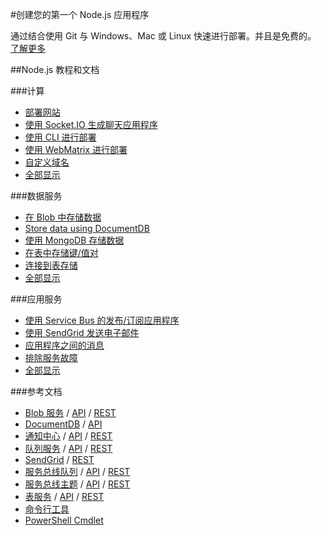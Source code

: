 <properties 
pageTitle="Windows Azure 开发人员中心：NODEJS" 
description="" 
services="NODEJS" 
documentationCenter="Develop" 
authors="" 
manager="Tiffena" 
editor="Eric Chen" />
<tags ms.service="NODEJS"
    ms.date=""
    wacn.date=""
    />

#创建您的第一个 Node.js 应用程序

通过结合使用 Git 与 Windows、Mac 或 Linux 快速进行部署。并且是免费的。
[了解更多](/documentation/articles/web-sites-nodejs-develop-deploy-mac/)

##Node.js 教程和文档

###计算

- [部署网站](/documentation/articles/web-sites-nodejs-develop-deploy-mac/)
- [使用 Socket.IO 生成聊天应用程序](/documentation/articles/web-sites-nodejs-chat-app-socketio/)
- [使用 CLI 进行部署](/documentation/articles/xplat-cli/)
- [使用 WebMatrix 进行部署](/documentation/articles/web-sites-nodejs-use-webmatrix/)
- [自定义域名](/documentation/articles/web-sites-custom-domain-name/)
- [全部显示](/develop/nodejs/compute/)  

###数据服务

- [在 Blob 中存储数据](/documentation/articles/storage-nodejs-how-to-use-blob-storage/)
- [Store data using DocumentDB](/documentation/articles/documentdb-nodejs-application/)
- [使用 MongoDB 存储数据](/documentation/articles/store-mongolab-web-sites-nodejs-store-data-mongodb/)
- [在表中存储键/值对](/documentation/articles/storage-nodejs-how-to-use-table-storage/)
- [连接到表存储](/documentation/articles/storage-nodejs-use-table-storage-web-site/)
- [全部显示](/develop/nodejs/data/)
  
###应用服务

-  [使用 Service Bus 的发布/订阅应用程序](/documentation/articles/service-bus-nodejs-how-to-use-topics-subscriptions/)
- [使用 SendGrid 发送电子邮件](/documentation/articles/store-sendgrid-nodejs-how-to-send-email/)
- [应用程序之间的消息](/documentation/articles/storage-nodejs-how-to-use-queues/)
- [排除服务故障](/documentation/articles/best-practices-troubleshooting/#PlatformServices)
- [全部显示](/develop/nodejs/app-services/)

###参考文档

- [Blob 服务](/documentation/articles/storage-nodejs-how-to-use-blob-storage/) / [API](http://go.microsoft.com/fwlink/?linkid=401539&clcid=0x804) / [REST](http://msdn.microsoft.com/zh-cn/library/azure/dd179355)
- [DocumentDB](/documentation/articles/documentdb-nodejs-application/) / [API](http://dl.windowsazure.com/documentdb/nodedocs/)
- [通知中心](/documentation/articles/notification-hubs-nodejs-how-to-use-notification-hubs/) / [API](http://dl.windowsazure.com/nodedocs/NotificationHubService.html) / [REST](http://msdn.microsoft.com/zh-cn/library/azure/dn223264.aspx)
- [队列服务](/documentation/articles/storage-nodejs-how-to-use-queues/) / [API](http://go.microsoft.com/fwlink/?linkid=401540&clcid=0x804) / [REST](http://msdn.microsoft.com/zh-cn/library/azure/dd179355)
- [SendGrid](/documentation/articles/store-sendgrid-nodejs-how-to-send-email/) / [REST](http://sendgrid.com/docs/API_Reference/index.html)
- [服务总线队列](/documentation/articles/service-bus-nodejs-how-to-use-queues/) / [API](http://dl.windowsazure.com/nodedocs/ServiceBusService.html) / [REST](http://msdn.microsoft.com/zh-cn/library/azure/hh780717)
- [服务总线主题](/documentation/articles/service-bus-nodejs-how-to-use-topics-subscriptions/) / [API](http://dl.windowsazure.com/nodedocs/ServiceBusService.html) / [REST](http://msdn.microsoft.com/zh-cn/library/azure/hh780717)
- [表服务](/documentation/articles/storage-nodejs-how-to-use-table-storage/) / [API](http://go.microsoft.com/fwlink/?linkid=401538&clcid=0x804) / [REST](http://msdn.microsoft.com/zh-cn/library/azure/dd179355)
- [命令行工具](/documentation/articles/xplat-cli/)
- [PowerShell Cmdlet](/documentation/articles/install-configure-powershell/)


